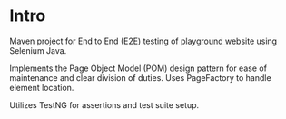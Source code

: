 # Intro
Maven project for End to End (E2E) testing of [playground website](https://www.rahulshettyacademy.com/loginpagePractise/) using Selenium Java.

Implements the Page Object Model (POM) design pattern for ease of maintenance and clear division of duties. Uses PageFactory to handle element location.

Utilizes TestNG for assertions and test suite setup.
